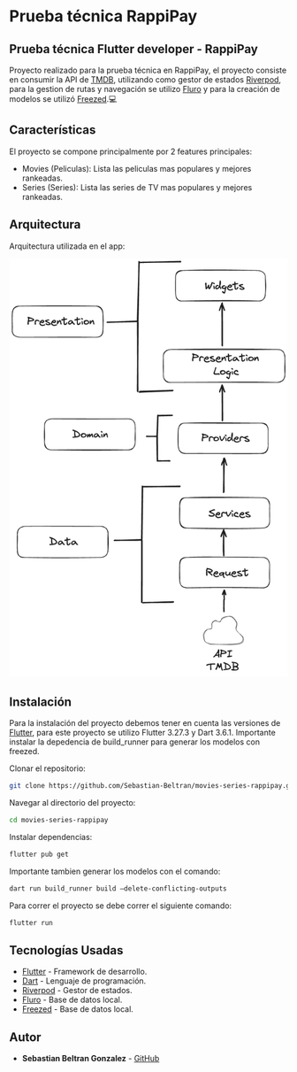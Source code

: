 # Prueba técnica RappiPay
## Prueba técnica Flutter developer - RappiPay

Proyecto realizado para la prueba técnica en RappiPay, el proyecto consiste en consumir la API de [TMDB](https://developers.themoviedb.org/), utilizando como gestor de estados [Riverpod](https://pub.dev/packages/flutter_riverpod), para la gestion de rutas y navegación se utilizo [Fluro](https://pub.dev/packages/fluro) y para la creación de modelos se utilizó [Freezed](https://pub.dev/packages/freezed).💻

## Características
El proyecto se compone principalmente por 2 features principales:
- Movies (Peliculas): Lista las peliculas mas populares y mejores rankeadas.
- Series (Series): Lista las series de TV mas populares y mejores rankeadas.


## Arquitectura
Arquitectura utilizada en el app:

![Arquitectura](assets/architecture.png)

## Instalación
Para la instalación del proyecto debemos tener en cuenta las versiones de [Flutter](https://flutter.dev/), para este proyecto se utilizo Flutter 3.27.3 y Dart 3.6.1.
Importante instalar la depedencia de build_runner para generar los modelos con freezed.

Clonar el repositorio:

```sh
git clone https://github.com/Sebastian-Beltran/movies-series-rappipay.git
```

Navegar al directorio del proyecto:

```sh
cd movies-series-rappipay
```

Instalar dependencias:

```sh
flutter pub get
```

Importante tambien generar los modelos con el comando:

```sh
dart run build_runner build —delete-conflicting-outputs
```

Para correr el proyecto se debe correr el siguiente comando:

```sh
flutter run
```

## Tecnologías Usadas
- [Flutter](https://flutter.dev/) - Framework de desarrollo.
- [Dart](https://dart.dev/) - Lenguaje de programación.
- [Riverpod](https://pub.dev/packages/flutter_riverpod) - Gestor de estados.
- [Fluro](https://pub.dev/packages/fluro) - Base de datos local.
- [Freezed](https://pub.dev/packages/freezed) - Base de datos local.

## Autor
- **Sebastian Beltran Gonzalez** - [GitHub](https://github.com/Sebastian-Beltran)
